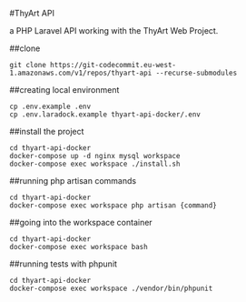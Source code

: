 #ThyArt API

a PHP Laravel API working with the ThyArt Web Project.

##clone
```
git clone https://git-codecommit.eu-west-1.amazonaws.com/v1/repos/thyart-api --recurse-submodules
```

##creating local environment
```
cp .env.example .env
cp .env.laradock.example thyart-api-docker/.env
```

##install the project
```
cd thyart-api-docker
docker-compose up -d nginx mysql workspace
docker-compose exec workspace ./install.sh
```

##running php artisan commands
```
cd thyart-api-docker
docker-compose exec workspace php artisan {command}
```

##going into the workspace container
```
cd thyart-api-docker
docker-compose exec workspace bash
```

##running tests with phpunit
```
cd thyart-api-docker
docker-compose exec workspace ./vendor/bin/phpunit
```